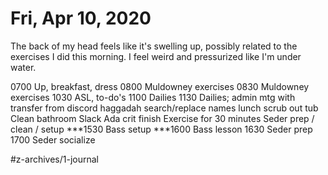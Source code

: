 # Fri, Apr 10, 2020
The back of my head feels like it's swelling up, possibly related to the exercises I did this morning. I feel weird and pressurized like I'm under water. 

0700 Up, breakfast, dress
0800 Muldowney exercises
0830 Muldowney exercises
1030 ASL, to-do's
1100 Dailies
1130 Dailies; admin mtg with transfer from discord
haggadah search/replace names
lunch
scrub out tub
Clean bathroom
Slack
Ada crit finish
Exercise for 30 minutes
Seder prep / clean / setup
***1530 Bass setup
***1600 Bass lesson
1630 Seder prep
1700 Seder socialize

#z-archives/1-journal